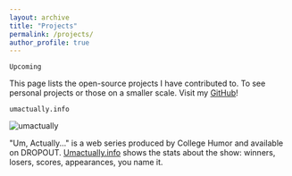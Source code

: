 ```yaml
---
layout: archive
title: "Projects"
permalink: /projects/
author_profile: true
---
```


```Upcoming```

This page lists the open-source projects I have contributed to. To see personal projects or those on a smaller scale. Visit my [GitHub](https://github.com/taoo0316)!

```umactually.info```

![umactually](https://user-images.githubusercontent.com/95064358/232983799-0e585529-c688-491f-84b9-1d0601cd0a33.png)

"Um, Actually..." is a web series produced by College Humor and available on DROPOUT. [Umactually.info](https://umactually.info) shows the stats about the show: winners, losers, scores, appearances, you name it.

